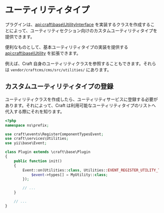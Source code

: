 # ユーティリティタイプ

プラグインは、<api:craft\base\UtilityInterface> を実装するクラスを作成することによって、ユーティリティセクション向けのカスタムユーティリティタイプを提供できます。

便利なものとして、基本ユーティリティタイプの実装を提供する <api:craft\base\Utility> を拡張できます。

例えば、Craft 自身のユーティリティクラスを参照することもできます。それらは `vendor/craftcms/cms/src/utilities/` にあります。

## カスタムユーティリティタイプの登録

ユーティリティクラスを作成したら、ユーティリティサービスに登録する必要があります。それによって、Craft は利用可能なユーティリティタイプのリストへ代入する際にそれを知ります。

```php
<?php
namespace ns\prefix;

use craft\events\RegisterComponentTypesEvent;
use craft\services\Utilities;
use yii\base\Event;

class Plugin extends \craft\base\Plugin
{
    public function init()
    {
        Event::on(Utilities::class, Utilities::EVENT_REGISTER_UTILITY_TYPES, function(RegisterComponentTypesEvent $event) {
            $event->types[] = MyUtility::class;
        });

        // ...
    }

    // ...
}
```


